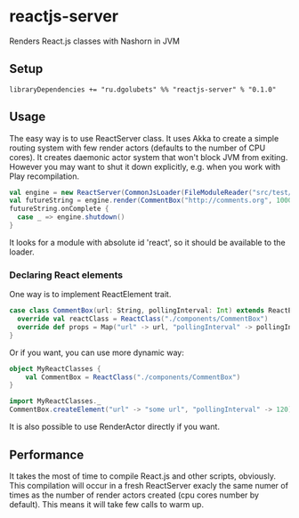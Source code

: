 # reactjs-server
Renders React.js classes with Nashorn in JVM

## Setup
```
libraryDependencies += "ru.dgolubets" %% "reactjs-server" % "0.1.0"
```

## Usage
The easy way is to use ReactServer class. It uses Akka to create a simple routing system with few render actors (defaults to the number of CPU cores). It creates daemonic actor system that won't block JVM from exiting. However you may want to shut it down explicitly, e.g. when you work with Play recompilation.
```scala
val engine = new ReactServer(CommonJsLoader(FileModuleReader("src/test/javascript/")))
val futureString = engine.render(CommentBox("http://comments.org", 1000))
futureString.onComplete {
  case _ => engine.shutdown()
}
```
It looks for a module with absolute id 'react', so it should be available to the loader.

### Declaring React elements
One way is to implement ReactElement trait.
```scala
case class CommentBox(url: String, pollingInterval: Int) extends ReactElement {
  override val reactClass = ReactClass("./components/CommentBox")
  override def props = Map("url" -> url, "pollingInterval" -> pollingInterval)
}
```

Or if you want, you can use more dynamic way:
```scala
object MyReactClasses {
	val CommentBox = ReactClass("./components/CommentBox")
}

import MyReactClasses._
CommentBox.createElement("url" -> "some url", "pollingInterval" -> 120)
```

It is also possible to use RenderActor directly if you want.

## Performance
It takes the most of time to compile React.js and other scripts, obviously. This compilation will occur in a fresh ReactServer exacly the same numer of times as the number of render actors created (cpu cores number by default). This means it will take few calls to warm up.
